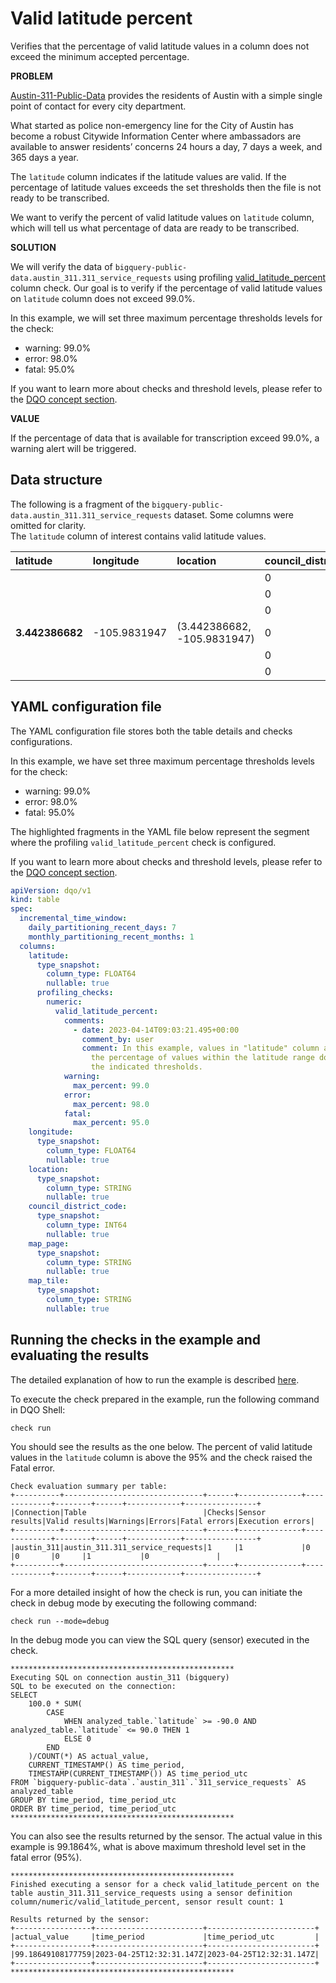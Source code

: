 # Valid latitude percent

Verifies that the percentage of valid latitude values in a column does not exceed the minimum accepted percentage.

**PROBLEM**

[Austin-311-Public-Data](https://data.austintexas.gov/Utilities-and-City-Services/Austin-311-Public-Data/xwdj-i9he) provides the residents of Austin with a simple single point of contact for every city department.

What started as police non-emergency line for the City of Austin has become a robust Citywide Information Center
where ambassadors are available to answer residents’ concerns 24 hours a day, 7 days a week, and 365 days a year.

The `latitude` column indicates if the latitude values are valid. If the percentage of latitude values exceeds the set thresholds then the file is not ready to be transcribed.

We want to verify the percent of valid latitude values on `latitude` column, which will tell us what percentage of data are
ready to be transcribed.

**SOLUTION**

We will verify the data of `bigquery-public-data.austin_311.311_service_requests` using profiling
[valid_latitude_percent](../checks/column/numeric/valid-latitude-percent.md) column check.
Our goal is to verify if the percentage of valid latitude values on `latitude` column does not exceed 99.0%.

In this example, we will set three maximum percentage thresholds levels for the check:

- warning: 99.0%
- error: 98.0%
- fatal: 95.0%

If you want to learn more about checks and threshold levels, please refer to the [DQO concept section](../dqo-concepts/checks/index.md).

**VALUE**

If the percentage of data that is available for transcription exceed 99.0%, a warning alert will be triggered.

## Data structure

The following is a fragment of the `bigquery-public-data.austin_311.311_service_requests` dataset. Some columns were omitted for clarity.  
The `latitude` column of interest contains valid latitude values.

| latitude        | longitude    | location                    | council_district_code | map_page | map_tile |
|:----------------|:-------------|:----------------------------|:----------------------|:---------|:---------|
|                 |              |                             | 0                     |          |          |
|                 |              |                             | 0                     |          |          |
|                 |              |                             | 0                     |          |          |
| **3.442386682** | -105.9831947 | (3.442386682, -105.9831947) | 0                     |          |          |
|                 |              |                             | 0                     |          |          |
|                 |              |                             | 0                     |          |          |

## YAML configuration file

The YAML configuration file stores both the table details and checks configurations.

In this example, we have set three maximum percentage thresholds levels for the check:

- warning: 99.0%
- error: 98.0%
- fatal: 95.0%

The highlighted fragments in the YAML file below represent the segment where the profiling `valid_latitude_percent` check is configured.

If you want to learn more about checks and threshold levels, please refer to the [DQO concept section](../dqo-concepts/checks/index.md).

```yaml hl_lines="9-27"
apiVersion: dqo/v1
kind: table
spec:
  incremental_time_window:
    daily_partitioning_recent_days: 7
    monthly_partitioning_recent_months: 1
  columns:
    latitude:
      type_snapshot:
        column_type: FLOAT64
        nullable: true
      profiling_checks:
        numeric:
          valid_latitude_percent:
            comments:
              - date: 2023-04-14T09:03:21.495+00:00
                comment_by: user
                comment: In this example, values in "latitude" column are verified whether
                  the percentage of values within the latitude range does not exceed
                  the indicated thresholds.
            warning:
              max_percent: 99.0
            error:
              max_percent: 98.0
            fatal:
              max_percent: 95.0
    longitude:
      type_snapshot:
        column_type: FLOAT64
        nullable: true
    location:
      type_snapshot:
        column_type: STRING
        nullable: true
    council_district_code:
      type_snapshot:
        column_type: INT64
        nullable: true
    map_page:
      type_snapshot:
        column_type: STRING
        nullable: true
    map_tile:
      type_snapshot:
        column_type: STRING
        nullable: true
```

## Running the checks in the example and evaluating the results

The detailed explanation of how to run the example is described [here](../#running-the-examples).

To execute the check prepared in the example, run the following command in DQO Shell:

``` 
check run
```
You should see the results as the one below.
The percent of valid latitude values in the `latitude` column is above the 95% and the check raised the Fatal error.

```
Check evaluation summary per table:
+----------+-------------------------------+------+--------------+-------------+--------+------+------------+----------------+
|Connection|Table                          |Checks|Sensor results|Valid results|Warnings|Errors|Fatal errors|Execution errors|
+----------+-------------------------------+------+--------------+-------------+--------+------+------------+----------------+
|austin_311|austin_311.311_service_requests|1     |1             |0            |0       |0     |1           |0               |
+----------+-------------------------------+------+--------------+-------------+--------+------+------------+----------------+
```
For a more detailed insight of how the check is run, you can initiate the check in debug mode by executing the
following command:

```
check run --mode=debug
```

In the debug mode you can view the SQL query (sensor) executed in the check.

```
**************************************************
Executing SQL on connection austin_311 (bigquery)
SQL to be executed on the connection:
SELECT
    100.0 * SUM(
        CASE
            WHEN analyzed_table.`latitude` >= -90.0 AND analyzed_table.`latitude` <= 90.0 THEN 1
            ELSE 0
        END
    )/COUNT(*) AS actual_value,
    CURRENT_TIMESTAMP() AS time_period,
    TIMESTAMP(CURRENT_TIMESTAMP()) AS time_period_utc
FROM `bigquery-public-data`.`austin_311`.`311_service_requests` AS analyzed_table
GROUP BY time_period, time_period_utc
ORDER BY time_period, time_period_utc
**************************************************
```

You can also see the results returned by the sensor. The actual value in this example is 99.1864%, what is above maximum
threshold level set in the fatal error (95%).

```
**************************************************
Finished executing a sensor for a check valid_latitude_percent on the table austin_311.311_service_requests using a sensor definition column/numeric/valid_latitude_percent, sensor result count: 1

Results returned by the sensor:
+-----------------+------------------------+------------------------+
|actual_value     |time_period             |time_period_utc         |
+-----------------+------------------------+------------------------+
|99.18649108177759|2023-04-25T12:32:31.147Z|2023-04-25T12:32:31.147Z|
+-----------------+------------------------+------------------------+
**************************************************
```